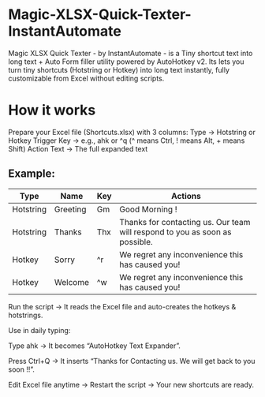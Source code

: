 # Magic-XLSX-Quick-Texter-InstantAutomate
Magic XLSX Quick Texter - by InstantAutomate - is a Tiny shortcut text into long text + Auto Form filler utility powered by AutoHotkey v2.
Its lets you turn tiny shortcuts (Hotstring or Hotkey) into long text instantly, fully customizable from Excel without editing scripts.

# How it works
Prepare your Excel file (Shortcuts.xlsx) with 3 columns:
Type → Hotstring or Hotkey
Trigger Key → e.g., ahk or ^q (^ means Ctrl, ! means Alt, + means Shift)
Action Text → The full expanded text
<Br>
## Example:

| Type | Name | Key | Actions |
|--|--|--|--|
| Hotstring | Greeting | Gm | Good Morning ! |
| Hotstring | Thanks| Thx | Thanks for contacting us. Our team will respond to you as soon as possible. |
| Hotkey | Sorry | ^r | We regret any inconvenience this has caused you! |
| Hotkey | Welcome | ^w| We regret any inconvenience this has caused you! |

Run the script → It reads the Excel file and auto-creates the hotkeys & hotstrings.

Use in daily typing:

Type ahk → It becomes “AutoHotkey Text Expander”.

Press Ctrl+Q → It inserts “Thanks for Contacting us. We will get back to you soon !!”.

Edit Excel file anytime → Restart the script → Your new shortcuts are ready.
